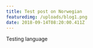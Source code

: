 ```yaml
---
title: Test post on Norwegian
featuredimg: /uploads/blog1.png
date: 2018-09-14T08:20:00.411Z
---
```

Testing language
